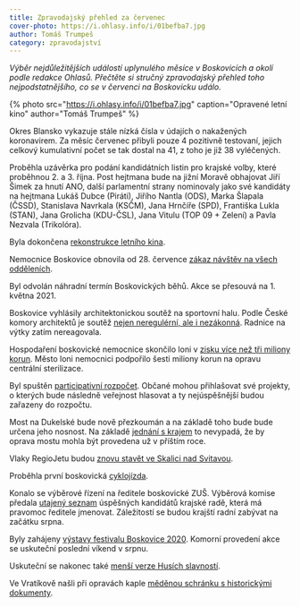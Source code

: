 ```yaml
---
title: Zpravodajský přehled za červenec
cover-photo: https://i.ohlasy.info/i/01befba7.jpg
author: Tomáš Trumpeš
category: zpravodajství
---
```


*Výběr nejdůležitějších událostí uplynulého měsíce v Boskovicích a okolí podle redakce Ohlasů. Přečtěte si stručný zpravodajský přehled toho nejpodstatnějšího, co se v červenci na Boskovicku událo.*

{% photo src="https://i.ohlasy.info/i/01befba7.jpg" caption="Opravené letní kino" author="Tomáš Trumpeš" %}

Okres Blansko vykazuje stále nízká čísla v údajích o nakažených koronavirem. Za měsíc červenec přibyli pouze 4 pozitivně testovaní, jejich celkový kumulativní počet se tak dostal na 41, z toho je již 38 vyléčených.

Proběhla uzávěrka pro podání kandidátních listin pro krajské volby, které proběhnou 2. a 3. října. Post hejtmana bude na jižní Moravě obhajovat Jiří Šimek za hnutí ANO, další parlamentní strany nominovaly jako své kandidáty na hejtmana Lukáš Dubce (Piráti), Jiřího Nantla (ODS), Marka Šlapala (ČSSD), Stanislava Navrkala (KSČM), Jana Hrnčíře (SPD), Františka Lukla (STAN), Jana Grolicha (KDU-ČSL), Jana Vitulu (TOP 09 + Zelení) a Pavla Nezvala (Trikolóra).

Byla dokončena [rekonstrukce letního kina](https://boskovice.cz/nejvetsi-letni-kino-se-dockalo-rekonstrukce/d-39941).

Nemocnice Boskovice obnovila od 28. července [zákaz návštěv na všech odděleních](https://www.facebook.com/nemocniceboskovice/photos/a.347788331913092/4406005609424657/).

Byl odvolán náhradní termín Boskovických běhů. Akce se přesouvá na 1. května 2021.

Boskovice vyhlásily architektonickou soutěž na sportovní halu. Podle České komory architektů je soutěž [nejen neregulérní, ale i nezákonná](https://ohlasy.info/clanky/2020/07/nezakonna-soutez.html). Radnice na výtky zatím nereagovala.

Hospodaření boskovické nemocnice skončilo loni v [zisku více než tři miliony korun](https://ohlasy.info/clanky/2020/07/z-radnice.html). Město loni nemocnici podpořilo šesti miliony korun na opravu centrální sterilizace.

Byl spuštěn [participativní rozpočet](https://ohlasy.info/clanky/2020/07/paro.html). Občané mohou přihlašovat své projekty, o kterých bude následně veřejnost hlasovat a ty nejúspěšnější budou zařazeny do rozpočtu.

Most na Dukelské bude nově přezkoumán a na základě toho bude bude určena jeho nosnost. Na základě [jednání s krajem](https://ohlasy.info/clanky/2020/07/z-radnice.html) to nevypadá, že by oprava mostu mohla být provedena už v příštím roce. 

Vlaky RegioJetu budou [znovu stavět ve Skalici nad Svitavou](http://www.regionpress.cz/Zastavky-vlaku-Regiojet-budou-znovu-obnoveny-ve-Skalici-nad-Svitavou-id-22870.aspx).

Proběhla první boskovická [cyklojízda](https://ohlasy.info/clanky/2020/07/anketa-kola.html).

Konalo se výběrové řízení na ředitele boskovické ZUŠ. Výběrová komise předala [utajený seznam](https://ohlasy.info/clanky/2020/07/konkurzy.html) úspěšných kandidátů krajské radě, která má pravomoc ředitele jmenovat. Záležitostí se budou krajští radní zabývat na začátku srpna.

Byly zahájeny [výstavy festivalu Boskovice 2020](https://boskovice.cz/vystavy-festivalu-boskovice-2020-byly-zahajeny/d-39805). Komorní provedení akce se uskuteční poslední víkend v srpnu.
 
Uskuteční se nakonec také [menší verze Husích slavností](http://www.regionpress.cz/Husi-slavnosti-nakonec-budou-Ale-mensi-id-22887.aspx).

Ve Vratíkově našli při opravách kaple [měděnou schránku s historickými dokumenty](https://blanensky.denik.cz/zpravy_region/kaple-ukryvala-schranku-boskovicti-v-ni-nasli-noviny-z-roku-1904-a-penize-20200714.html).
